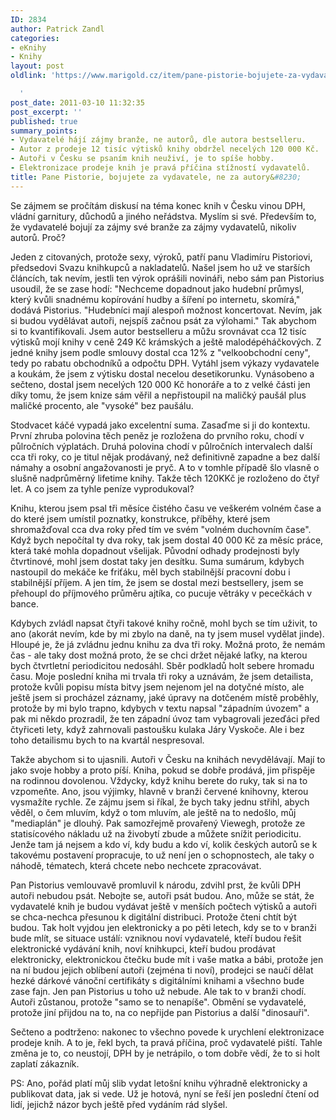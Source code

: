 ```yaml
---
ID: 2834
author: Patrick Zandl
categories:
- eKnihy
- Knihy
layout: post
oldlink: 'https://www.marigold.cz/item/pane-pistorie-bojujete-za-vydavatele-ne-za-autory

  '
post_date: 2011-03-10 11:32:35
post_excerpt: ''
published: true
summary_points:
- Vydavatelé hájí zájmy branže, ne autorů, dle autora bestselleru.
- Autor z prodeje 12 tisíc výtisků knihy obdržel necelých 120 000 Kč.
- Autoři v Česku se psaním knih neuživí, je to spíše hobby.
- Elektronizace prodeje knih je pravá příčina stížností vydavatelů.
title: Pane Pistorie, bojujete za vydavatele, ne za autory&#8230;
---
```


Se zájmem se pročítám diskusí na téma konec knih v Česku vinou DPH, vládní garnitury, důchodů a jiného neřádstva. Myslím si své. Především to, že vydavatelé bojují za zájmy své branže za zájmy vydavatelů, nikoliv autorů. Proč?

Jeden z citovaných, protože sexy, výroků, patří panu Vladimíru Pistoriovi, předsedovi Svazu knihkupců a nakladatelů. Našel jsem ho už ve starších článcích, tak nevím, jestli ten výrok oprášili novináři, nebo sám pan Pistorius usoudil, že se zase hodí: "Nechceme dopadnout jako hudební průmysl, který kvůli snadnému kopírování hudby a šíření po internetu, skomírá," dodává Pistorius. "Hudebníci mají alespoň možnost koncertovat. Nevím, jak si budou vydělávat autoři, nejspíš začnou psát za výlohami."
Tak abychom si to kvantifikovali.
Jsem autor bestselleru a můžu srovnávat cca 12 tisíc výtisků mojí knihy v ceně 249 Kč krámských a ještě malodépéháčkových. Z jedné knihy jsem podle smlouvy dostal cca 12% z "velkoobchodní ceny", tedy po rabatu obchodníků a odpočtu DPH. Vytáhl jsem výkazy vydavatele a koukám, že jsem z výtisku dostal necelou desetikorunku. Vynásobeno a sečteno, dostal jsem necelých 120 000 Kč honoráře a to z velké části jen díky tomu, že jsem knize sám věřil a nepřistoupil na maličký paušál plus maličké procento, ale "vysoké" bez paušálu. 

Stodvacet káčé vypadá jako excelentní suma. Zasaďme si ji do kontextu. První zhruba polovina těch peněz je rozložena do prvního roku, chodí v půlročních výplatách. Druhá polovina chodí v půlročních intervalech další cca tři roky, co je titul nějak prodávaný, než definitivně zapadne a bez další námahy a osobní angažovanosti je pryč. A to v tomhle případě šlo vlasně o slušně nadprůměrný lifetime knihy. Takže těch 120KKč je rozloženo do čtyř let. A co jsem za tyhle peníze vyprodukoval?

Knihu, kterou jsem psal tři měsíce čistého času ve veškerém volném čase a do které jsem umístil poznatky, konstrukce, příběhy, které jsem shromažďoval cca dva roky před tím ve svém "volném duchovním čase". Když bych nepočítal ty dva roky, tak jsem dostal 40 000 Kč za měsíc práce, která také mohla dopadnout všelijak. Původní odhady prodejnosti byly čtvrtinové, mohl jsem dostat taky jen desítku. Suma sumárum, kdybych nastoupil do mekáče ke friťáku, měl bych stabilnější pracovní dobu i stabilnější příjem. A jen tím, že jsem se dostal mezi bestsellery, jsem se přehoupl do příjmového průměru ajtíka, co pucuje větráky v pecečkách v bance. 

Kdybych zvládl napsat čtyři takové knihy ročně, mohl bych se tím uživit, to ano (akorát nevím, kde by mi zbylo na daně, na ty jsem musel vydělat jinde). Hloupé je, že já zvládnu jednu knihu za dva tři roky. Možná proto, že nemám čas - ale taky dost možná proto, že se chci držet nějaké laťky, na kterou bych čtvrtletní periodicitou nedosáhl. Sběr podkladů holt sebere hromadu času. Moje poslední kniha mi trvala tři roky a uznávám, že jsem detailista, protože kvůli popisu místa bitvy jsem nejenom jel na dotyčné místo, ale ještě jsem si procházel záznamy, jaké úpravy na dotčeném místě proběhly, protože by mi bylo trapno, kdybych v textu napsal "západním úvozem" a pak mi někdo prozradil, že ten západní úvoz tam vybagrovali jezeďáci před čtyřiceti lety, když zahrnovali pastoušku kulaka Járy Vyskoče. Ale i bez toho detailismu bych to na kvartál nespresoval. 

Takže abychom si to ujasnili. Autoři v Česku na knihách nevydělávají. Mají to jako svoje hobby a proto píší. Kniha, pokud se dobře prodává, jim přispěje na rodinnou dovolenou. Vždycky, když knihu berete do ruky, tak si na to vzpomeňte. Ano, jsou výjimky, hlavně v branži červené knihovny, kterou vysmažíte rychle. Ze zájmu jsem si říkal, že bych taky jednu střihl, abych věděl, o čem mluvím, když o tom mluvím, ale ještě na to nedošlo, můj "mediaplán" je dlouhý. Pak samozřejmě provařený Viewegh, protože ze statisícového nákladu už na živobytí zbude a můžete snížit periodicitu. Jenže tam já nejsem a kdo ví, kdy budu a kdo ví, kolik českých autorů se k takovému postavení propracuje, to už není jen o schopnostech, ale taky o náhodě, tématech, která chcete nebo nechcete  zpracovávat. 

Pan Pistorius vemlouvavě promluvil k národu, zdvihl prst, že kvůli DPH autoři nebudou psát. Nebojte se, autoři psát budou. Ano, může se stát, že vydavatelé knih je budou vydávat ještě v menších počtech výtisků a autoři se chca-nechca přesunou k digitální distribuci. Protože čteni chtít být budou. Tak holt vyjdou jen elektronicky a po pěti letech, kdy se to v branži bude mlít, se situace ustálí: vzniknou noví vydavatelé, kteří budou řešit elektronické vydávání knih, noví knihkupci, kteří budou prodávat elektronicky, elektronickou čtečku bude mít i vaše matka a bábi, protože jen na ní budou jejich oblíbení autoři (zejména ti noví), prodejci se naučí dělat hezké dárkové vánoční certifikáty s digitálními knihami a všechno bude zase fajn. Jen pan Pistorius u toho už nebude. Ale tak to v branži chodí. Autoři zůstanou, protože "samo se to nenapíše". Obmění se vydavatelé, protože jiní přijdou na to, na co nepřijde pan Pistorius a další "dinosauři".

Sečteno a podtrženo: nakonec to všechno povede k urychlení elektronizace prodeje knih. A to je, řekl bych, ta pravá příčina, proč vydavatelé piští. Tahle změna je to, co neustojí, DPH by je netrápilo, o tom dobře vědí, že to si holt zaplatí zákazník. 

PS: Ano, pořád platí můj slib vydat letošní knihu výhradně elektronicky a publikovat data, jak si vede. Už je hotová, nyní se řeší jen poslední čtení od lidí, jejichž názor bych ještě před vydáním rád slyšel.